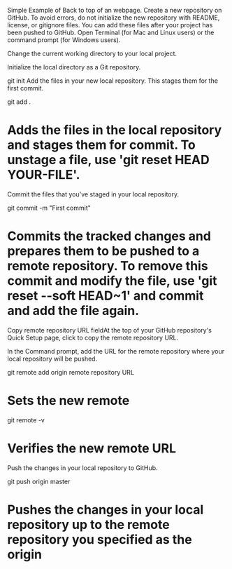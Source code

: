 Simple Example of Back to top of an webpage.
Create a new repository on GitHub. To avoid errors, do not initialize the new repository with README, license, or gitignore files. You can add these files after your project has been pushed to GitHub.
Open Terminal (for Mac and Linux users) or the command prompt (for Windows users).

Change the current working directory to your local project.

Initialize the local directory as a Git repository.

git init
Add the files in your new local repository. This stages them for the first commit.

git add .
# Adds the files in the local repository and stages them for commit. To unstage a file, use 'git reset HEAD YOUR-FILE'.
Commit the files that you've staged in your local repository.

git commit -m "First commit"
# Commits the tracked changes and prepares them to be pushed to a remote repository. To remove this commit and modify the file, use 'git reset --soft HEAD~1' and commit and add the file again.
Copy remote repository URL fieldAt the top of your GitHub repository's Quick Setup page, click  to copy the remote repository URL.

In the Command prompt, add the URL for the remote repository where your local repository will be pushed.

git remote add origin remote repository URL
# Sets the new remote
git remote -v
# Verifies the new remote URL
Push the changes in your local repository to GitHub.

git push origin master
# Pushes the changes in your local repository up to the remote repository you specified as the origin
